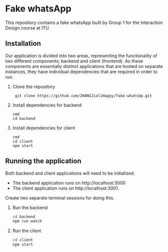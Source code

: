 # Fake whatsApp

This repository contains a fake whatsApp built by Group 1 for the Interaction Design course at ITU.

## Installation

Our application is divided into two areas, representing the functionality of two different components; backend and client (frontend). As these components are essentially distinct applications that are hosted on separate instances, they have individual dependencies that are required in order to run.

1. Clone the repository

    ``` git clone https://github.com/ZHANGJialiHappy/fake-whatsUp.git```

2. Install dependencies for backend

    ```
    cmd
    cd backend

    ```

3. Install dependencies for client

    ```
    cmd
    cd client
    npm start
    ```

## Running the application

Both backend and client applications will need to be initialized.

* The backend application runs on http://localhost:3000
* The client application runs on http://localhost:3001.

Create two separate terminal sessions for doing this.

1. Run the backend

    ``` cmd
    cd backend
    npm run watch
    ```

2. Run the client

    ```cmd
    cd client
    npm start
    ```